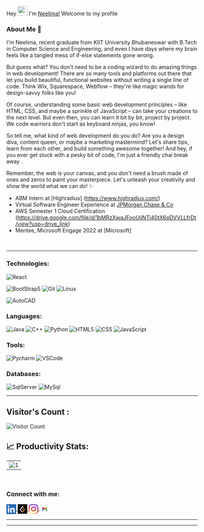 Hey <img src="https://github.com/TheDudeThatCode/TheDudeThatCode/blob/master/Assets/Hi.gif" height="25px" width="25px"> I'm  [Neelima!](https://www.linkedin.com/in/neelimapaul385/) Welcome to my profile

### About Me 🚀
I'm Neelima, recent graduate from KIIT University Bhubaneswar with B.Tech in Computer Science and Engineering, and even I have days where my brain feels like a tangled mess of if-else statements gone wrong.

But guess what? You don't need to be a coding wizard to do amazing things in web development! There are so many tools and platforms out there that let you build beautiful, functional websites without writing a single line of code. Think Wix, Squarespace, Webflow – they're like magic wands for design-savvy folks like you!

Of course, understanding some basic web development principles – like HTML, CSS, and maybe a sprinkle of JavaScript – can take your creations to the next level. But even then, you can learn it bit by bit, project by project. We code warriors don't start as keyboard ninjas, you know!

So tell me, what kind of web development do you do? Are you a design diva, content queen, or maybe a marketing mastermind? Let's share tips, learn from each other, and build something awesome together! And hey, if you ever get stuck with a pesky bit of code, I'm just a friendly chai break away .

Remember, the web is your canvas, and you don't need a brush made of ones and zeros to paint your masterpiece. Let's unleash your creativity and show the world what we can do! ✨
 
- ABM Intern at [Highradius] (https://www.highradius.com/)
- Virtual Software Engineer Experience at [JPMorgan Chase & Co](https://drive.google.com/file/d/12IWK9V_fO0O-tvWDodriEd_PlT_GnrTY/view?usp=sharing)
- AWS Semester 1 Cloud Certification (https://drive.google.com/file/d/1bMRzXwaJFooUiiNTi40tX6oDVVLLfrDt/view?usp=drive_link)
- Mentee, Microsoft Engage 2022 at [Microsoft]


<!-- A CSE student at [KIIT University](https://kiit.ac.in/). 
<br>
Love to solve complex things in simple ways. -->


<br>

<hr>


### Technologies:

![React](https://img.shields.io/badge/-React-000?&logo=React)
<!--![ExpressJs](https://img.shields.io/badge/-ExpressJs-000?&logo=express&logoColor=orange)-->
![BootStrap5](https://img.shields.io/badge/-BootStrap5-000?&logo=bootstrap&logoColor=violet)
![Git](https://img.shields.io/badge/-Git-000?&logo=git&logoColor=F05032)
![Linux](https://img.shields.io/badge/-Linux-000?&logo=Linux&logoColor=FCC624)
<!--![Gradle](https://img.shields.io/badge/-Gradle-000?&logo=gradle&logoColor=brightgreen)-->
![AutoCAD](https://img.shields.io/badge/-AutoCAD-000?&logo=autodesk&logoColor=FC444F)

### Languages:

![Java](https://img.shields.io/badge/-Java-000?&logo=Java&logoColor=red)
![C++](https://img.shields.io/badge/-C++-000?&logo=c&logoColor=68217A)
![Python](https://img.shields.io/badge/-python-000?&logo=python&logoColor=B62829)
![HTML5](https://img.shields.io/badge/-HTML5-000?&logo=html5&logoColor=E34F26)
![CSS](https://img.shields.io/badge/-CSS-000?&logo=css3&logoColor=1572B6)
![JavaScript](https://img.shields.io/badge/-JavaScript-000?&logo=JavaScript&logoColor=ddc508)


### Tools:


![Pycharm](https://img.shields.io/badge/-PyCharm-000?&logo=pycharm&logoColor=yellowgreen)
![VSCode](https://img.shields.io/badge/-VSCode-000?&logo=Visual%20Studio%20Code&logoColor=007ACC)



### Databases:

![SqlServer](https://img.shields.io/badge/-SqlServer-000?&logo=Microsoft%20SQL%20Server&logoColor=CC2927)
![MySql](https://img.shields.io/badge/-MySql-000?&logo=MySQL&logoColor=lightblue)


<hr>

## Visitor's Count :


   ![Visitor Count](https://profile-counter.glitch.me/neelima458/count.svg)

## 📈 Productivity Stats:
<table>
  <tr>
    <td><img src="https://github-profile-summary-cards.vercel.app/api/cards/profile-details?username=neelima458&theme=radical"  display=block width=100% height=auto  alt="1" ></td>
   </tr>
</table>  
<br> 

### Connect with me:
<a href="https://www.linkedin.com/in/neelimapaul385/">
  <img align="center" width="26px" alt="Neelima's LinkedIN" width="25px" src="Assets/linkedin.png" />
</a>
<a href="https://leetcode.com/neelimapaul385/">
  <img align="center" alt="Neelima's LeetCode" width="25px" src="Assets/LeetCode.png" />
</a>
<a href="https://www.instagram.com/neelima.hehe/">
  <img align="center" alt="Neelima's Instagram" width="25px" src="Assets/instagram.png" />
</a>
<a href="mailto:neelimapaul385@gmail.com?subject=Hey%20Neelima,%20From%20Github">
  <img align="center" alt="Neelima's Gmail" width="25px" src="Assets/gmail.png" />
</a>

<hr>





---
